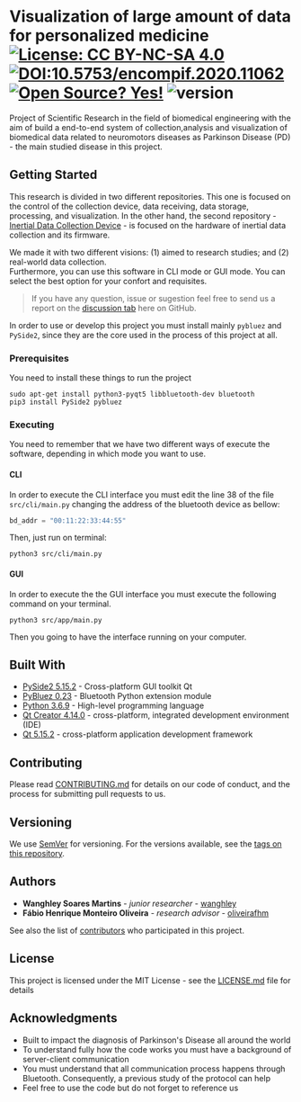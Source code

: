 # Visualization of large amount of data for personalized medicine<br>[![License: CC BY-NC-SA 4.0](https://img.shields.io/badge/License-CC%20BY--NC--SA%204.0-lightgrey.svg)](https://creativecommons.org/licenses/by-nc-sa/4.0/) [![DOI:10.5753/encompif.2020.11062](https://zenodo.org/badge/DOI/10.5753/encompif.2020.11062.svg)](https://doi.org/10.5753/encompif.2020.11062) [![Open Source? Yes!](https://badgen.net/badge/Open%20Source%20%3F/Yes%21/blue?icon=github)](https://github.com/Wanghley/PIBIC-Strategies-Data-Visualization-Medicine/) ![version](https://img.shields.io/badge/version-v1.0.0--alpha-blue)<br>
Project of Scientific Research in the field of biomedical engineering with the aim of build a end-to-end system of collection,analysis and visualization of biomedical data related to neuromotors diseases as Parkinson Disease (PD) - the main studied disease in this project.

## Getting Started
This research is divided in two different repositories. This one is focused on the control of the collection device, data receiving, data storage, processing, and visualization. In the other hand, the second repository - [Inertial Data Collection Device](https://github.com/Wanghley/Inertial-Data-Collection-Device) - is focused on the hardware of inertial data collection and its firmware.

We made it with two different visions: (1) aimed to research studies; and (2) real-world data collection. 
<br>Furthermore, you can use this software in CLI mode or GUI mode. You can select the best option for your confort and requisites.

>If you have any question, issue or sugestion feel free to send us a report on the [discussion tab](https://github.com/Wanghley/PIBIC-Strategies-Data-Visualization-Medicine/discussions) here on GitHub.

In order to use or develop this project you must install mainly ```pybluez``` and ``PySide2``, since they are the core used in the process of this project at all.

### Prerequisites

You need to install these things to run the project

```properties
sudo apt-get install python3-pyqt5 libbluetooth-dev bluetooth
pip3 install PySide2 pybluez
```

### Executing
You need to remember that we have two different ways of execute the software, depending in which mode you want to use.
#### CLI

In order to execute the CLI interface you must edit the line 38 of the file `src/cli/main.py` changing the address of the bluetooth device as bellow:

```python
bd_addr = "00:11:22:33:44:55"
```

Then, just run on terminal:

```properties
python3 src/cli/main.py
```
#### GUI
In order to execute the the GUI interface you must execute the following command on your terminal.
```properties
python3 src/app/main.py
```
Then you going to have the interface running on your computer.


## Built With

* [PySide2 5.15.2](https://pypi.org/project/PySide2/) - Cross-platform GUI toolkit Qt
* [PyBluez 0.23](https://pypi.org/project/PyBluez/) - Bluetooth Python extension module
* [Python 3.6.9](https://www.python.org/downloads/release/python-369/) - High-level programming language
* [Qt Creator 4.14.0](https://github.com/qt-creator/qt-creator) - cross-platform, integrated development environment (IDE)
* [Qt 5.15.2](https://wiki.qt.io/Qt_5.15_Release) -  cross-platform application development framework

## Contributing

Please read [CONTRIBUTING.md](https://gist.github.com/Wanghley/8d237a5e568b4e3149c0166dd010e375) for details on our code of conduct, and the process for submitting pull requests to us.

## Versioning

We use [SemVer](http://semver.org/) for versioning. For the versions available, see the [tags on this repository](https://github.com/your/project/tags). 

## Authors

* **Wanghley Soares Martins** - *junior researcher* - [wanghley](https://github.com/wanghley)
* **Fábio Henrique Monteiro Oliveira** - *research advisor* - [oliveirafhm](https://github.com/oliveirafhm)

See also the list of [contributors](https://github.com/Wanghley/PIBIC-Strategies-Data-Visualization-Medicine/contributors) who participated in this project.

## License

This project is licensed under the MIT License - see the [LICENSE.md](LICENSE.md) file for details

## Acknowledgments

* Built to impact the diagnosis of Parkinson's Disease all around the world
* To understand fully how the code works you must have a background of server-client communication
* You must understand that all communication process happens through Bluetooth. Consequently, a previous study of the protocol can help
* Feel free to use the code but do not forget to reference us
